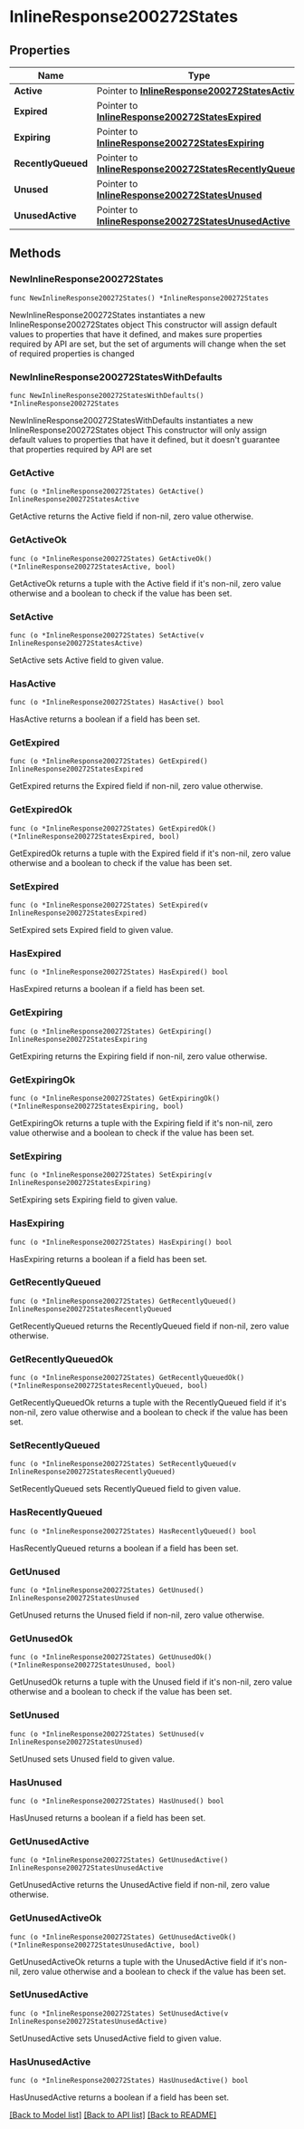 # InlineResponse200272States

## Properties

Name | Type | Description | Notes
------------ | ------------- | ------------- | -------------
**Active** | Pointer to [**InlineResponse200272StatesActive**](InlineResponse200272StatesActive.md) |  | [optional] 
**Expired** | Pointer to [**InlineResponse200272StatesExpired**](InlineResponse200272StatesExpired.md) |  | [optional] 
**Expiring** | Pointer to [**InlineResponse200272StatesExpiring**](InlineResponse200272StatesExpiring.md) |  | [optional] 
**RecentlyQueued** | Pointer to [**InlineResponse200272StatesRecentlyQueued**](InlineResponse200272StatesRecentlyQueued.md) |  | [optional] 
**Unused** | Pointer to [**InlineResponse200272StatesUnused**](InlineResponse200272StatesUnused.md) |  | [optional] 
**UnusedActive** | Pointer to [**InlineResponse200272StatesUnusedActive**](InlineResponse200272StatesUnusedActive.md) |  | [optional] 

## Methods

### NewInlineResponse200272States

`func NewInlineResponse200272States() *InlineResponse200272States`

NewInlineResponse200272States instantiates a new InlineResponse200272States object
This constructor will assign default values to properties that have it defined,
and makes sure properties required by API are set, but the set of arguments
will change when the set of required properties is changed

### NewInlineResponse200272StatesWithDefaults

`func NewInlineResponse200272StatesWithDefaults() *InlineResponse200272States`

NewInlineResponse200272StatesWithDefaults instantiates a new InlineResponse200272States object
This constructor will only assign default values to properties that have it defined,
but it doesn't guarantee that properties required by API are set

### GetActive

`func (o *InlineResponse200272States) GetActive() InlineResponse200272StatesActive`

GetActive returns the Active field if non-nil, zero value otherwise.

### GetActiveOk

`func (o *InlineResponse200272States) GetActiveOk() (*InlineResponse200272StatesActive, bool)`

GetActiveOk returns a tuple with the Active field if it's non-nil, zero value otherwise
and a boolean to check if the value has been set.

### SetActive

`func (o *InlineResponse200272States) SetActive(v InlineResponse200272StatesActive)`

SetActive sets Active field to given value.

### HasActive

`func (o *InlineResponse200272States) HasActive() bool`

HasActive returns a boolean if a field has been set.

### GetExpired

`func (o *InlineResponse200272States) GetExpired() InlineResponse200272StatesExpired`

GetExpired returns the Expired field if non-nil, zero value otherwise.

### GetExpiredOk

`func (o *InlineResponse200272States) GetExpiredOk() (*InlineResponse200272StatesExpired, bool)`

GetExpiredOk returns a tuple with the Expired field if it's non-nil, zero value otherwise
and a boolean to check if the value has been set.

### SetExpired

`func (o *InlineResponse200272States) SetExpired(v InlineResponse200272StatesExpired)`

SetExpired sets Expired field to given value.

### HasExpired

`func (o *InlineResponse200272States) HasExpired() bool`

HasExpired returns a boolean if a field has been set.

### GetExpiring

`func (o *InlineResponse200272States) GetExpiring() InlineResponse200272StatesExpiring`

GetExpiring returns the Expiring field if non-nil, zero value otherwise.

### GetExpiringOk

`func (o *InlineResponse200272States) GetExpiringOk() (*InlineResponse200272StatesExpiring, bool)`

GetExpiringOk returns a tuple with the Expiring field if it's non-nil, zero value otherwise
and a boolean to check if the value has been set.

### SetExpiring

`func (o *InlineResponse200272States) SetExpiring(v InlineResponse200272StatesExpiring)`

SetExpiring sets Expiring field to given value.

### HasExpiring

`func (o *InlineResponse200272States) HasExpiring() bool`

HasExpiring returns a boolean if a field has been set.

### GetRecentlyQueued

`func (o *InlineResponse200272States) GetRecentlyQueued() InlineResponse200272StatesRecentlyQueued`

GetRecentlyQueued returns the RecentlyQueued field if non-nil, zero value otherwise.

### GetRecentlyQueuedOk

`func (o *InlineResponse200272States) GetRecentlyQueuedOk() (*InlineResponse200272StatesRecentlyQueued, bool)`

GetRecentlyQueuedOk returns a tuple with the RecentlyQueued field if it's non-nil, zero value otherwise
and a boolean to check if the value has been set.

### SetRecentlyQueued

`func (o *InlineResponse200272States) SetRecentlyQueued(v InlineResponse200272StatesRecentlyQueued)`

SetRecentlyQueued sets RecentlyQueued field to given value.

### HasRecentlyQueued

`func (o *InlineResponse200272States) HasRecentlyQueued() bool`

HasRecentlyQueued returns a boolean if a field has been set.

### GetUnused

`func (o *InlineResponse200272States) GetUnused() InlineResponse200272StatesUnused`

GetUnused returns the Unused field if non-nil, zero value otherwise.

### GetUnusedOk

`func (o *InlineResponse200272States) GetUnusedOk() (*InlineResponse200272StatesUnused, bool)`

GetUnusedOk returns a tuple with the Unused field if it's non-nil, zero value otherwise
and a boolean to check if the value has been set.

### SetUnused

`func (o *InlineResponse200272States) SetUnused(v InlineResponse200272StatesUnused)`

SetUnused sets Unused field to given value.

### HasUnused

`func (o *InlineResponse200272States) HasUnused() bool`

HasUnused returns a boolean if a field has been set.

### GetUnusedActive

`func (o *InlineResponse200272States) GetUnusedActive() InlineResponse200272StatesUnusedActive`

GetUnusedActive returns the UnusedActive field if non-nil, zero value otherwise.

### GetUnusedActiveOk

`func (o *InlineResponse200272States) GetUnusedActiveOk() (*InlineResponse200272StatesUnusedActive, bool)`

GetUnusedActiveOk returns a tuple with the UnusedActive field if it's non-nil, zero value otherwise
and a boolean to check if the value has been set.

### SetUnusedActive

`func (o *InlineResponse200272States) SetUnusedActive(v InlineResponse200272StatesUnusedActive)`

SetUnusedActive sets UnusedActive field to given value.

### HasUnusedActive

`func (o *InlineResponse200272States) HasUnusedActive() bool`

HasUnusedActive returns a boolean if a field has been set.


[[Back to Model list]](../README.md#documentation-for-models) [[Back to API list]](../README.md#documentation-for-api-endpoints) [[Back to README]](../README.md)


